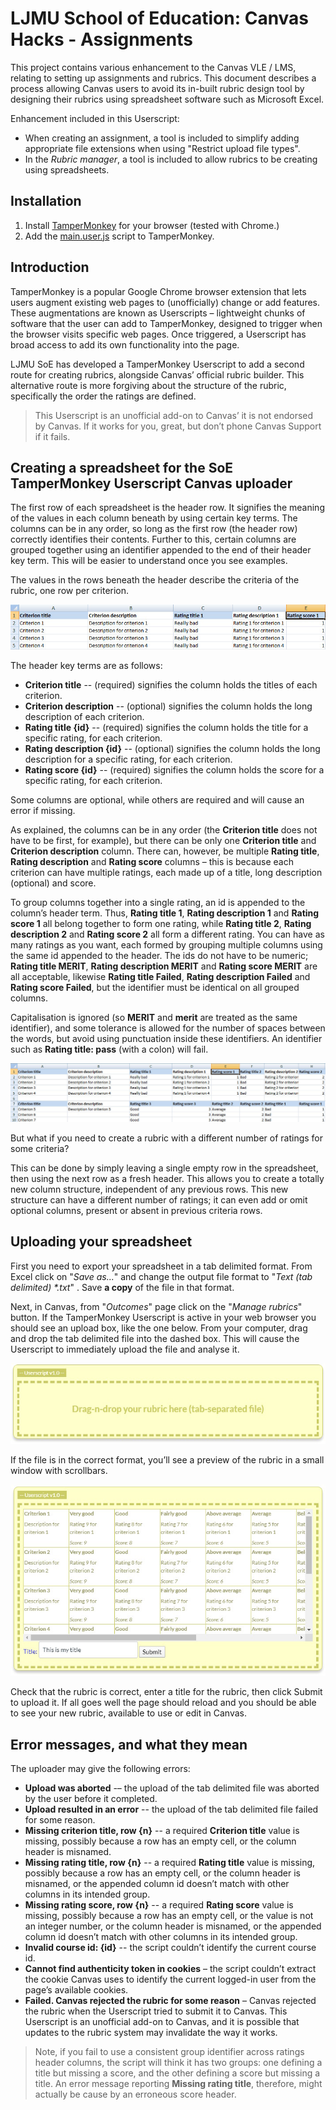 # LJMU School of Education: Canvas Hacks - Assignments

This project contains various enhancement to the Canvas VLE / LMS, relating to setting up assignments and rubrics. This document describes a process allowing Canvas users to avoid its in-built rubric design tool by designing their rubrics using spreadsheet software such as Microsoft Excel. 

Enhancement included in this Userscript:
* When creating an assignment, a tool is included to simplify adding appropriate file extensions when using "Restrict upload file types".
* In the *Rubric manager*, a tool is included to allow rubrics to be creating using spreadsheets.

## Installation
1. Install [TamperMonkey](http://tamperMonkey.net/) for your browser (tested with Chrome.)
2. Add the [main.user.js](https://raw.githubusercontent.com/LJMUSoE/CanvasHacks/master/Assignments/main.user.js) script to TamperMonkey.

## Introduction

TamperMonkey is a popular Google Chrome browser extension that lets users augment existing web pages to (unofficially) change or add features. These augmentations are known as Userscripts – lightweight chunks of software that the user can add to TamperMonkey, designed to trigger when the browser visits specific web pages. Once triggered, a Userscript has broad access to add its own functionality into the page. 

LJMU SoE has developed a TamperMonkey Userscript to add a second route for creating rubrics, alongside Canvas’ official rubric builder. This alternative route is more forgiving about the structure of the rubric, specifically the order the ratings are defined. 

> This Userscript is an unofficial add-on to Canvas’ it is not endorsed by Canvas. If it works for you, great, but don’t phone Canvas Support if it fails. 

## Creating a spreadsheet for the SoE TamperMonkey Userscript Canvas uploader 

The first row of each spreadsheet is the header row. It signifies the meaning of the values in each column beneath by using certain key terms. The columns can be in any order, so long as the first row (the header row) correctly identifies their contents. Further to this, certain columns are grouped together using an identifier appended to the end of their header key term. This will be easier to understand once you see examples. 

The values in the rows beneath the header describe the criteria of the rubric, one row per criterion. 

![Basic spreadsheet](./docs/ss01.jpg)

The header key terms are as follows: 
* **Criterion title** -- (required) signifies the column holds the titles of each criterion. 
* **Criterion description** -- (optional) signifies the column holds the long description of each criterion. 
* **Rating title {id}** -- (required) signifies the column holds the title for a specific rating, for each criterion. 
* **Rating description {id}** -- (optional) signifies the column holds the long description for a specific rating, for each criterion. 
* **Rating score {id}** -- (required) signifies the column holds the score for a specific rating, for each criterion. 

Some columns are optional, while others are required and will cause an error if missing. 

As explained, the columns can be in any order (the **Criterion title** does not have to be first, for example), but there can be only one **Criterion title** and **Criterion description** column. There can, however, be multiple **Rating title**, **Rating description** and **Rating score** columns – this is because each criterion can have multiple ratings, each made up of a title, long description (optional) and score. 

To group columns together into a single rating, an id is appended to the column’s header term. Thus, **Rating title 1**, **Rating description 1** and **Rating score 1** all belong together to form one rating, while **Rating title 2**, **Rating description 2** and **Rating score 2** all form a different rating. You can have as many ratings as you want, each formed by grouping multiple columns using the same id appended to the header. The ids do not have to be numeric; **Rating title MERIT**, **Rating description MERIT** and **Rating score MERIT** are all acceptable, likewise **Rating title Failed**, **Rating description Failed** and **Rating score Failed**, but the identifier must be identical on all grouped columns. 

Capitalisation is ignored (so **MERIT** and **merit** are treated as the same identifier), and some tolerance is allowed for the number of spaces between the words, but avoid using punctuation inside these identifiers. An identifier such as **Rating title: pass** (with a colon) will fail. 

![Basic spreadsheet](./docs/ss02.jpg)

But what if you need to create a rubric with a different number of ratings for some criteria?  

This can be done by simply leaving a single empty row in the spreadsheet, then using the next row as a fresh header. This allows you to create a totally new column structure, independent of any previous rows. This new structure can have a different number of ratings; it can even add or omit optional columns, present or absent in previous criteria rows. 

## Uploading your spreadsheet 

First you need to export your spreadsheet in a tab delimited format. From Excel click on "*Save as...*" and change the output file format to "*Text (tab delimited) \*.txt*" . Save **a copy** of the file in that format. 

Next, in Canvas, from "*Outcomes*" page click on the "*Manage rubrics*" button. If the TamperMonkey Userscript is active in your web browser you should see an upload box, like the one below. From your computer, drag and drop the tab delimited file into the dashed box. This will cause the Userscript to immediately upload the file and analyse it. 

![Basic spreadsheet](./docs/ss03.jpg)

If the file is in the correct format, you’ll see a preview of the rubric in a small window with scrollbars.

![Basic spreadsheet](./docs/ss04.jpg)

Check that the rubric is correct, enter a title for the rubric, then click Submit to upload it. If all goes well the page should reload and you should be able to see your new rubric, available to use or edit in Canvas. 

## Error messages, and what they mean 

The uploader may give the following errors: 

* **Upload was aborted** -– the upload of the tab delimited file was aborted by the user before it completed. 
* **Upload resulted in an error** -- the upload of the tab delimited file failed for some reason. 
* **Missing criterion title, row {n}** -- a required **Criterion title** value is missing, possibly because a row has an empty cell, or the column header is misnamed. 
* **Missing rating title, row {n}** -- a required **Rating title** value is missing, possibly because a row has an empty cell, or the column header is misnamed, or the appended column id doesn’t match with other columns in its intended group. 
* **Missing rating score, row {n}** -- a required **Rating score** value is missing, possibly because a row has an empty cell, or the value is not an integer number, or the column header is misnamed, or the appended column id doesn’t match with other columns in its intended group. 
* **Invalid course id: {id}** -- the script couldn’t identify the current course id. 
* **Cannot find authenticity token in cookies** – the script couldn’t extract the cookie Canvas uses to identify the current logged-in user from the page’s available cookies. 
* **Failed. Canvas rejected the rubric for some reason** – Canvas rejected the rubric when the Userscript tried to submit it to Canvas. This Userscript is an unofficial add-on to Canvas, and it is possible that updates to the rubric system may invalidate the way it works. 

> Note, if you fail to use a consistent group identifier across ratings header columns, the script will think it has two groups: one defining a title but missing a score, and the other defining a score but missing a title. An error message reporting **Missing rating title**, therefore, might actually be cause by an erroneous score header. 
